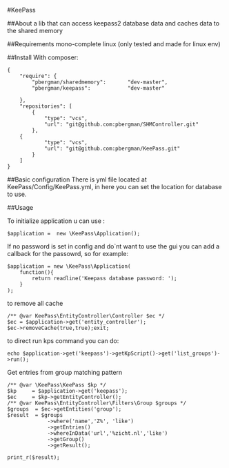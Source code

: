 #KeePass

##About
a lib that can access keepass2 database data and caches data to the shared memory

##Requirements
mono-complete
linux (only tested and made for linux env)


##Install 
With composer: 
```
{
    "require": {
        "pbergman/sharedmemory":       "dev-master",
        "pbergman/keepass":            "dev-master"

    },
    "repositories": [
        {
            "type": "vcs",
            "url": "git@github.com:pbergman/SHMController.git"
        },
	{
            "type": "vcs",
            "url": "git@github.com:pbergman/KeePass.git"
        }
    ]
}
```
##Basic configuration
There is yml file located at KeePass/Config/KeePass.yml, in here you can set the location for database to use.

##Usage

To initialize application u can use :
```
$application =  new \KeePass\Application();
```
If no password is set in config and do`nt want to use the gui you can add a callback for the passowrd, so for example:
```
$application = new \KeePass\Application(
    function(){
        return readline('Keepass database password: ');
    }
);
```
to remove all cache 
```
/** @var KeePass\EntityController\Controller $ec */
$ec = $application->get('entity_controller');
$ec->removeCache(true,true);exit;
```
to direct run kps command you can do:
```
echo $application->get('keepass')->getKpScript()->get('list_groups')->run();
```
Get entries from group matching pattern
```
/** @var \KeePass\KeePass $kp */
$kp     = $application->get('keepass');
$ec     = $kp->getEntityController();
/** @var KeePass\EntityController\Filters\Group $groups */
$groups  = $ec->getEntities('group');
$result  = $groups
             ->where('name','Z%', 'like')
             ->getEntries()
             ->whereInData('url','%zicht.nl','like')
             ->getGroup()
             ->getResult();

print_r($result);             
```
